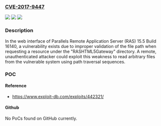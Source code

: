 ### [CVE-2017-9447](https://cve.mitre.org/cgi-bin/cvename.cgi?name=CVE-2017-9447)
![](https://img.shields.io/static/v1?label=Product&message=n%2Fa&color=blue)
![](https://img.shields.io/static/v1?label=Version&message=n%2Fa&color=blue)
![](https://img.shields.io/static/v1?label=Vulnerability&message=n%2Fa&color=brighgreen)

### Description

In the web interface of Parallels Remote Application Server (RAS) 15.5 Build 16140, a vulnerability exists due to improper validation of the file path when requesting a resource under the "RASHTML5Gateway" directory. A remote, unauthenticated attacker could exploit this weakness to read arbitrary files from the vulnerable system using path traversal sequences.

### POC

#### Reference
- https://www.exploit-db.com/exploits/442321/

#### Github
No PoCs found on GitHub currently.

